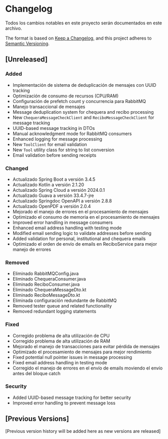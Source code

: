# Changelog

Todos los cambios notables en este proyecto serán documentados en este archivo.

The format is based on [Keep a Changelog](https://keepachangelog.com/en/1.0.0/),
and this project adheres to [Semantic Versioning](https://semver.org/spec/v2.0.0.html).

## [Unreleased]

### Added
- Implementación de sistema de deduplicación de mensajes con UUID tracking
- Optimización de consumo de recursos (CPU/RAM)
- Configuración de prefetch count y concurrencia para RabbitMQ
- Manejo transaccional de mensajes
- Message deduplication system for chequera and recibo processing
- New `ChequeraMessageCheckClient` and `ReciboMessageCheckClient` for message tracking
- UUID-based message tracking in DTOs
- Manual acknowledgment mode for RabbitMQ consumers
- Enhanced logging for message processing
- New `ToolClient` for email validation
- New `Tool` utility class for string to list conversion
- Email validation before sending receipts

### Changed
- Actualizado Spring Boot a versión 3.4.5
- Actualizado Kotlin a versión 2.1.20
- Actualizado Spring Cloud a versión 2024.0.1
- Actualizado Guava a versión 33.4.7-jre
- Actualizado Springdoc OpenAPI a versión 2.8.8
- Actualizado OpenPDF a versión 2.0.4
- Mejorado el manejo de errores en el procesamiento de mensajes
- Optimizado el consumo de memoria en el procesamiento de mensajes
- Improved error handling in message consumers
- Enhanced email address handling with testing mode
- Modified email sending logic to validate addresses before sending
- Added validation for personal, institutional and chequera emails
- Optimizado el orden de envío de emails en ReciboService para mejor manejo de errores

### Removed
- Eliminado RabbitMQConfig.java
- Eliminado ChequeraConsumer.java
- Eliminado ReciboConsumer.java
- Eliminado ChequeraMessageDto.kt
- Eliminado ReciboMessageDto.kt
- Eliminada configuración redundante de RabbitMQ
- Removed tester queue and related functionality
- Removed redundant logging statements

### Fixed
- Corregido problema de alta utilización de CPU
- Corregido problema de alta utilización de RAM
- Mejorado el manejo de transacciones para evitar pérdida de mensajes
- Optimizado el procesamiento de mensajes para mejor rendimiento
- Fixed potential null pointer issues in message processing
- Fixed email address handling in testing mode
- Corregido el manejo de errores en el envío de emails moviendo el envío antes del bloque catch

### Security
- Added UUID-based message tracking for better security
- Improved error handling to prevent message loss

## [Previous Versions]

[Previous version history will be added here as new versions are released] 